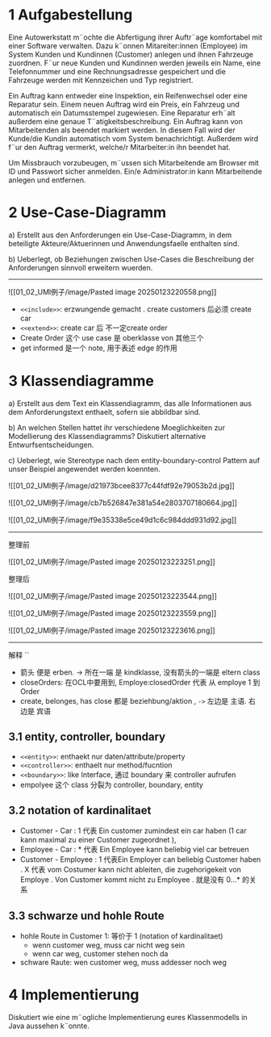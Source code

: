 
# 1 Aufgabestellung 

Eine Autowerkstatt m¨ochte die Abfertigung ihrer Auftr¨age komfortabel mit einer Software verwalten. Dazu k¨onnen Mitareiter:innen (Employee) im System Kunden und Kundinnen (Customer) anlegen und ihnen Fahrzeuge zuordnen. F¨ur neue Kunden und Kundinnen werden jeweils ein Name, eine Telefonnummer und eine Rechnungsadresse gespeichert und die Fahrzeuge werden mit Kennzeichen und Typ registriert.

Ein Auftrag kann entweder eine Inspektion, ein Reifenwechsel oder eine Reparatur sein. Einem neuen Auftrag wird ein Preis, ein Fahrzeug und automatisch ein Datumsstempel zugewiesen. Eine Reparatur erh¨alt außerdem eine genaue T¨atigkeitsbeschreibung. 
Ein Auftrag kann von Mitarbeitenden als beendet markiert werden. In diesem Fall wird der Kunde/die Kundin automatisch vom System benachrichtigt. Außerdem wird f¨ur den Auftrag vermerkt, welche/r Mitarbeiter:in ihn beendet hat.

Um Missbrauch vorzubeugen, m¨ussen sich Mitarbeitende am Browser mit ID und Passwort sicher anmelden. Ein/e Administrator:in kann Mitarbeitende anlegen und entfernen.

# 2 Use-Case-Diagramm
a) Erstellt aus den Anforderungen ein Use-Case-Diagramm, in dem beteiligte Akteure/Aktuerinnen und Anwendungsfaelle enthalten sind.

b) Ueberlegt, ob Beziehungen zwischen Use-Cases die Beschreibung der Anforderungen sinnvoll erweitern wuerden.


---

![[01_02_UMl例子/image/Pasted image 20250123220558.png]]

- `<<include>>`: erzwungende gemacht  .  create customers 后必须 create car
- `<<extend>>`:  create car 后 不一定create order
- Create Order 这个 use case 是 oberklasse von 其他三个
- get informed 是一个 note, 用于表述 edge 的作用 


# 3 Klassendiagramme

a) Erstellt aus dem Text ein Klassendiagramm, das alle Informationen aus dem Anforderungstext enthaelt, sofern sie abbildbar sind.

b) An welchen Stellen hattet ihr verschiedene Moeglichkeiten zur Modellierung des Klassendiagramms? Diskutiert alternative Entwurfsentscheidungen.

c) Ueberlegt, wie Stereotype nach dem entity-boundary-control Pattern auf unser Beispiel angewendet werden koennten.

![[01_02_UMl例子/image/d21973bcee8377c44fdf92e79053b2d.jpg]]


![[01_02_UMl例子/image/cb7b526847e381a54e2803707180664.jpg]]


![[01_02_UMl例子/image/f9e35338e5ce49d1c6c984ddd931d92.jpg]]


---

整理前 

![[01_02_UMl例子/image/Pasted image 20250123223251.png]]


整理后 

![[01_02_UMl例子/image/Pasted image 20250123223544.png]]

![[01_02_UMl例子/image/Pasted image 20250123223559.png]]

![[01_02_UMl例子/image/Pasted image 20250123223616.png]]



--- 

解释 
``
- 箭头 便是 erben.  -> 所在一端 是 kindklasse,   没有箭头的一端是 eltern class 
- closeOrders: 在OCL中要用到, Employe:closedOrder 代表 从 employe 1 到 Order 
- create, belonges, has close 都是 beziehbung/aktion  , `->` 左边是 主语. 右边是 宾语 

## 3.1 entity, controller, boundary 

- `<<entity>>`: enthaekt nur daten/attribute/property
- `<<controller>>`: enthaelt nur method/fucntion
- `<<boundary>>`:  like Interface,   通过 boundary 来 controller aufrufen 
- empolyee 这个 class 分裂为 controller, boundary, entity 

## 3.2 notation of kardinalitaet

- Customer - Car : 1 代表 Ein customer zumindest ein car haben (1 car  kann maximal zu einer Customer zugeordnet ), 
- Employee - Car : * 代表 Ein Employee kann beliebig viel car betreuen 
- Customer -  Employee : 1 代表Ein Employer can beliebig Customer haben . X 代表   vom Costumer kann nicht ableiten, die zugehorigekeit von Employe .   Von Customer kommt nicht zu Employee .  就是没有 0...* 的关系 


## 3.3 schwarze und hohle Route


- hohle Route in Customer 1:  等价于  1 (notation of kardinalitaet)   
	- wenn customer weg, muss car nicht weg sein
	- wenn car weg, customer stehen noch da 
- schware Raute: wen customer weg, muss addesser noch weg 



# 4 Implementierung
Diskutiert wie eine m¨ogliche Implementierung eures Klassenmodells in Java aussehen k¨onnte.